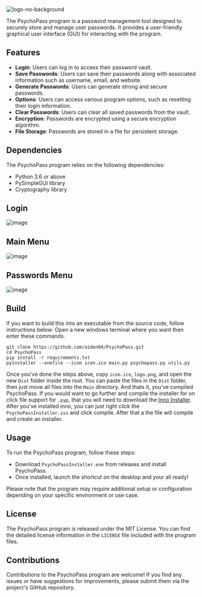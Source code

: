 
![logo-no-background](https://github.com/aiden04/PsychoPass/assets/9298623/c8139a9e-9eba-4d9a-b9ab-133785936861)

The PsychoPass program is a password management tool designed to securely store and manage user passwords. It provides a user-friendly graphical user interface (GUI) for interacting with the program.

## Features

- **Login**: Users can log in to access their password vault.
- **Save Passwords**: Users can save their passwords along with associated information such as username, email, and website.
- **Generate Passwords**: Users can generate strong and secure passwords.
- **Options**: Users can access various program options, such as resetting their login information.
- **Clear Passwords**: Users can clear all saved passwords from the vault.
- **Encryption**: Passwords are encrypted using a secure encryption algorithm.
- **File Storage**: Passwords are stored in a file for persistent storage.

## Dependencies

The PsychoPass program relies on the following dependencies:

- Python 3.6 or above
- PySimpleGUI library
- Cryptography library
## Login
![image](https://github.com/aiden04/PsychoPass/assets/9298623/db2c74e7-de67-4dcd-b129-6f15411d282a)

## Main Menu
![image](https://github.com/aiden04/PsychoPass/assets/9298623/231725b9-edfe-42a5-aec6-48ea25b37f97)

## Passwords Menu
![image](https://github.com/aiden04/PsychoPass/assets/9298623/d3592463-97fa-4d10-a123-df79c592a63e)


## Build
If you want to build this into an executable from the source code, follow instructions below:
Open a new windows terminal where you want then enter these commands.
```
git clone https://github.com/aiden04/PsychoPass.git
cd PsychoPass
pip install -r requirements.txt
pyinstaller --onefile --icon icon.ico main.py psychopass.py utils.py
```
Once you've done the steps above, copy `icon.ico`, `logo.png`, and open the new `Dist` folder inside the root. You can paste the files in the `Dist` folder, then just move all files into the `Main` directory. And thats it, you've compiled PsychoPass.
If you would want to go further and compile the installer for on click file support for `.pyp`, that you will need to download the [Inno Installer](https://jrsoftware.org/isdl.php). After you've installed inno, you can just right click the `PsychoPassInstaller.iss` and click compile. After that a the file will compile and create an installer.
## Usage

To run the PsychoPass program, follow these steps:
- Download `PsychoPassInstaller.exe` from releases and install PsychoPass.
- Once installed, launch the shortcut on the desktop and your all ready!

Please note that the program may require additional setup or configuration depending on your specific environment or use case.

## License

The PsychoPass program is released under the MIT License. You can find the detailed license information in the `LICENSE` file included with the program files.

## Contributions

Contributions to the PsychoPass program are welcome! If you find any issues or have suggestions for improvements, please submit them via the project's GitHub repository.
